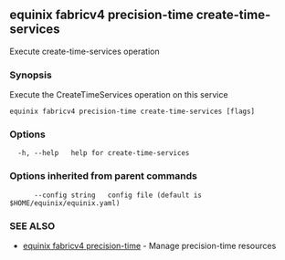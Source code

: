 ## equinix fabricv4 precision-time create-time-services

Execute create-time-services operation

### Synopsis

Execute the CreateTimeServices operation on this service

```
equinix fabricv4 precision-time create-time-services [flags]
```

### Options

```
  -h, --help   help for create-time-services
```

### Options inherited from parent commands

```
      --config string   config file (default is $HOME/equinix/equinix.yaml)
```

### SEE ALSO

* [equinix fabricv4 precision-time](equinix_fabricv4_precision-time.md)	 - Manage precision-time resources

